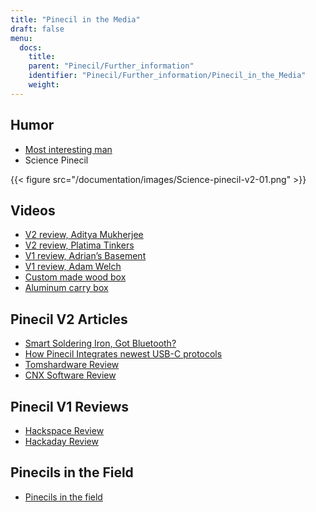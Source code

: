 ```yaml
---
title: "Pinecil in the Media"
draft: false
menu:
  docs:
    title:
    parent: "Pinecil/Further_information"
    identifier: "Pinecil/Further_information/Pinecil_in_the_Media"
    weight:
---
```


## Humor

* [Most interesting man](https://www.reddit.com/r/PINE64official/comments/xk9vxu/most_interesting_man_in_the_world_i_dont_always/)
* Science Pinecil

{{< figure src="/documentation/images/Science-pinecil-v2-01.png" >}}

## Videos

* [V2 review, Aditya Mukherjee](https://www.youtube.com/watch?v=0IZMUOik2dI)
* [V2 review, Platima Tinkers](https://www.youtube.com/watch?v=YeKv0fwshFQ)
* [V1 review, Adrian’s Basement](https://youtu.be/k-wo_al9QJU?t=61)
* [V1 review, Adam Welch](https://www.youtube.com/watch?v=eme_AUayLp8)
* [Custom made wood box](https://www.youtube.com/watch?v=KQBL4aZkzo0)
* [Aluminum carry box](https://www.youtube.com/watch?v=LEKx0nGIrIA)

## Pinecil V2 Articles

* [Smart Soldering Iron, Got Bluetooth?](https://thepotato.tech/posts/smarthome-soldering-iron-pinecil-homeassistant-esphome/)
* [How Pinecil Integrates newest USB-C protocols](https://hackaday.com/2023/01/31/all-about-usb-c-pinecil-soldering-iron)
* [Tomshardware Review](https://www.tomshardware.com/reviews/pinecil-v2)
* [CNX Software Review](https://www.cnx-software.com/2022/07/29/pinecil-v2-soldering-iron-gets-bl706-bluetooth-le-risc-v-mcu-usb-pd-epr-support/)

## Pinecil V1 Reviews

* [Hackspace Review](https://hackspace.raspberrypi.com/articles/pinecil-soldering-iron-review)
* [Hackaday Review](https://hackaday.com/2021/01/05/review-pine64-pinecil-soldering-iron/)

## Pinecils in the Field

* [Pinecils in the field](https://www.thedrive.com/the-war-zone/task-force-99-is-small-agile-and-laser-focused-on-its-own-backyard)
